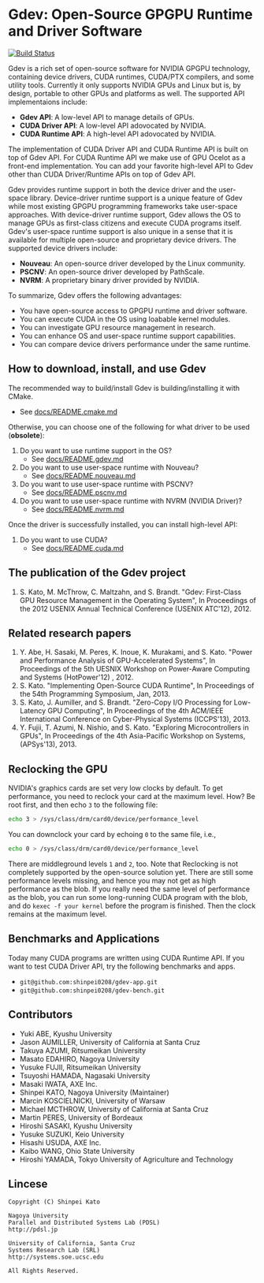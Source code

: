 # Gdev: Open-Source GPGPU Runtime and Driver Software

[![Build Status](https://travis-ci.org/shinpei0208/gdev.svg?branch=master)](https://travis-ci.org/shinpei0208/gdev)

Gdev is a rich set of open-source software for NVIDIA GPGPU technology,
containing device drivers, CUDA runtimes, CUDA/PTX compilers, and some
utility tools. Currently it only supports NVIDIA GPUs and Linux but is,
by design, portable to other GPUs and platforms as well.
The supported API implementaions include:

- __Gdev API__: A low-level API to manage details of GPUs.
- __CUDA Driver API__: A low-level API adovocated by NVIDIA.
- __CUDA Runtime API__: A high-level API adovocated by NVIDIA.

The implementation of CUDA Driver API and CUDA Runtime API is built
on top of Gdev API. For CUDA Runtime API we make use of GPU Ocelot as
a front-end implementation. You can add your favorite high-level API
to Gdev other than CUDA Driver/Runtime APIs on top of Gdev API.

Gdev provides runtime support in both the device driver and the user-
space library. Device-driver runtime support is a unique feature of
Gdev while most existing GPGPU programming frameworks take user-space
approaches. With device-driver runtime support, Gdev allows the OS to
manage GPUs as first-class citizens and execute CUDA programs itself.
Gdev's user-space runtime support is also unique in a sense that it
is available for multiple open-source and proprietary device drivers.
The supported device drivers include:

- __Nouveau__: An open-source driver developed by the Linux community.
- __PSCNV__: An open-source driver developed by PathScale.
- __NVRM__: A proprietary binary driver provided by NVIDIA.

To summarize, Gdev offers the following advantages:

- You have open-source access to GPGPU runtime and driver software.
- You can execute CUDA in the OS using loabable kernel modules.
- You can investigate GPU resource management in research.
- You can enhance OS and user-space runtime support capabilities.
- You can compare device drivers performance under the same runtime.

## How to download, install, and use Gdev

The recommended way to build/install Gdev is building/installing it with CMake.
- See [docs/README.cmake.md](/docs/README.cmake.md)

Otherwise, you can choose one of the following for what driver to be used (__obsolete__):

1. Do you want to use runtime support in the OS?
    - See [docs/README.gdev.md](/docs/README.gdev.md)
2. Do you want to use user-space runtime with Nouveau?
    - See [docs/README.nouveau.md](/docs/README.nouveau.md)
3. Do you want to use user-space runtime with PSCNV?
    - See [docs/README.pscnv.md](/docs/README.pscnv.md)
4. Do you want to use user-space runtime with NVRM (NVIDIA Driver)?
    - See [docs/README.nvrm.md](/docs/README.nvrm.md)


Once the driver is successfully installed, you can install high-level API:

1. Do you want to use CUDA?
    - See [docs/README.cuda.md](/docs/README.cuda.md)

## The publication of the Gdev project

1. S. Kato, M. McThrow, C. Maltzahn, and S. Brandt. "Gdev: First-Class GPU Resource Management in the Operating System", In Proceedings of the 2012 USENIX Annual Technical Conference (USENIX ATC'12), 2012.

## Related research papers

1. Y. Abe, H. Sasaki, M. Peres, K. Inoue, K. Murakami, and S. Kato. "Power and Performance Analysis of GPU-Accelerated Systems", In Proceedings of the 5th UESNIX Workshop on Power-Aware Computing and Systems (HotPower'12) , 2012.
2. S. Kato. "Implementing Open-Source CUDA Runtime", In Proceedings of the 54th Programming Symposium, Jan, 2013.
3. S. Kato, J. Aumiller, and S. Brandt. "Zero-Copy I/O Processing for Low-Latency GPU Computing", In Proceedings of the 4th ACM/IEEE International Conference on Cyber-Physical Systems (ICCPS'13), 2013.
4. Y. Fujii, T. Azumi, N. Nishio, and S. Kato. "Exploring Microcontrollers in GPUs", In Proceedings of the 4th Asia-Pacific Workshop on Systems, (APSys'13), 2013.

## Reclocking the GPU

NVIDIA's graphics cards are set very low clocks by default. To get
performance, you need to reclock your card at the maximum level.
How? Be root first, and then echo `3` to the following file:

```sh
echo 3 > /sys/class/drm/card0/device/performance_level
```

You can downclock your card by echoing `0` to the same file, i.e.,

```sh
echo 0 > /sys/class/drm/card0/device/performance_level
```

There are middleground levels `1` and `2`, too. Note that Reclocking
is not completely supported by the open-source solution yet.
There are still some performance levels missing, and hence you may
not get as high performance as the blob. If you really need the same
level of performance as the blob, you can run some long-running
CUDA program with the blob, and do `kexec -f your kernel` before the
program is finished. Then the clock remains at the maximum level.


## Benchmarks and Applications

Today many CUDA programs are written using CUDA Runtime API. If you
want to test CUDA Driver API, try the following benchmarks and apps.

- `git@github.com:shinpei0208/gdev-app.git`
- `git@github.com:shinpei0208/gdev-bench.git`


## Contributors

- Yuki ABE, Kyushu University
- Jason AUMILLER, University of California at Santa Cruz
- Takuya AZUMI, Ritsumeikan University
- Masato EDAHIRO, Nagoya University
- Yusuke FUJII, Ritsumeikan University
- Tsuyoshi HAMADA, Nagasaki University
- Masaki IWATA, AXE Inc.
- Shinpei KATO, Nagoya University (Maintainer)
- Marcin KOSCIELNICKI, University of Warsaw
- Michael MCTHROW, University of California at Santa Cruz
- Martin PERES, University of Bordeaux
- Hiroshi SASAKI, Kyushu University
- Yusuke SUZUKI, Keio University
- Hisashi USUDA, AXE Inc.
- Kaibo WANG, Ohio State University
- Hiroshi YAMADA, Tokyo University of Agriculture and Technology


## Lincese
```
Copyright (C) Shinpei Kato

Nagoya University
Parallel and Distributed Systems Lab (PDSL)
http://pdsl.jp

University of California, Santa Cruz
Systems Research Lab (SRL)
http://systems.soe.ucsc.edu

All Rights Reserved.
```
